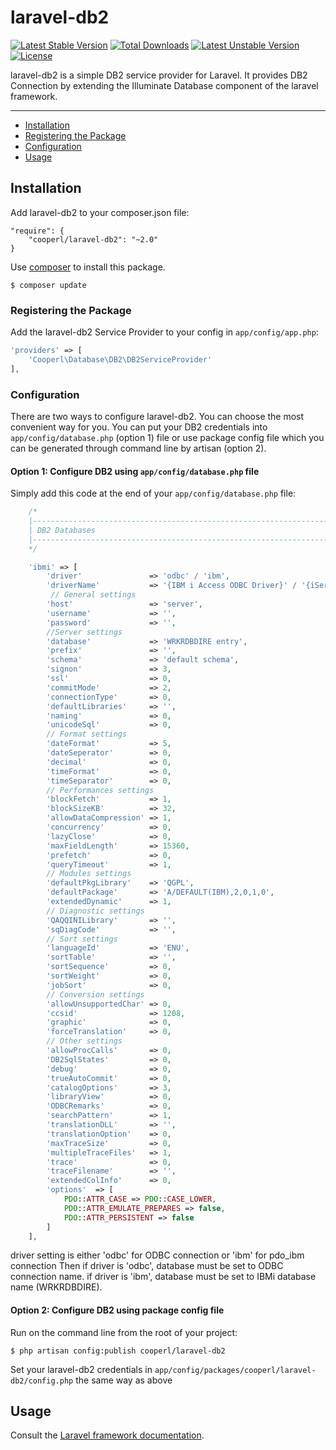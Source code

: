 # laravel-db2

[![Latest Stable Version](https://poser.pugx.org/cooperl/laravel-db2/v/stable)](https://packagist.org/packages/cooperl/laravel-db2)
[![Total Downloads](https://poser.pugx.org/cooperl/laravel-db2/downloads)](https://packagist.org/packages/cooperl/laravel-db2)
[![Latest Unstable Version](https://poser.pugx.org/cooperl/laravel-db2/v/unstable)](https://packagist.org/packages/cooperl/laravel-db2)
[![License](https://poser.pugx.org/cooperl/laravel-db2/license)](https://packagist.org/packages/cooperl/laravel-db2)

laravel-db2 is a simple DB2 service provider for Laravel.
It provides DB2 Connection by extending the Illuminate Database component of the laravel framework.

---

- [Installation](#installation)
- [Registering the Package](#registering-the-package)
- [Configuration](#configuration)
- [Usage](#usage)

## Installation

Add laravel-db2 to your composer.json file:

```
"require": {
    "cooperl/laravel-db2": "~2.0"
}
```

Use [composer](http://getcomposer.org) to install this package.

```
$ composer update
```

### Registering the Package

Add the laravel-db2 Service Provider to your config in ``app/config/app.php``:

```php
'providers' => [
    'Cooperl\Database\DB2\DB2ServiceProvider'
],
```

### Configuration

There are two ways to configure laravel-db2. You can choose the most convenient way for you. You can put your DB2 credentials into ``app/config/database.php`` (option 1) file or use package config file which you can be generated through command line by artisan (option 2).

#### Option 1: Configure DB2 using ``app/config/database.php`` file

Simply add this code at the end of your ``app/config/database.php`` file:

```php
    /*
    |--------------------------------------------------------------------------
    | DB2 Databases
    |--------------------------------------------------------------------------
    */

    'ibmi' => [
        'driver'               => 'odbc' / 'ibm',
        'driverName'           => '{IBM i Access ODBC Driver}' / '{iSeries Access ODBC Driver}',
         // General settings
        'host'                 => 'server',
        'username'             => '',
        'password'             => '',
        //Server settings
        'database'             => 'WRKRDBDIRE entry',
        'prefix'               => '',
        'schema'               => 'default schema',
        'signon'               => 3,
        'ssl'                  => 0,
        'commitMode'           => 2,
        'connectionType'       => 0,
        'defaultLibraries'     => '',
        'naming'               => 0,
        'unicodeSql'           => 0,
        // Format settings
        'dateFormat'           => 5,
        'dateSeperator'        => 0,
        'decimal'              => 0,
        'timeFormat'           => 0,
        'timeSeparator'        => 0,
        // Performances settings
        'blockFetch'           => 1,
        'blockSizeKB'          => 32,
        'allowDataCompression' => 1,
        'concurrency'          => 0,
        'lazyClose'            => 0,
        'maxFieldLength'       => 15360,
        'prefetch'             => 0,
        'queryTimeout'         => 1,
        // Modules settings
        'defaultPkgLibrary'    => 'QGPL',
        'defaultPackage'       => 'A/DEFAULT(IBM),2,0,1,0',
        'extendedDynamic'      => 1,
        // Diagnostic settings
        'QAQQINILibrary'       => '',
        'sqDiagCode'           => '',
        // Sort settings
        'languageId'           => 'ENU',
        'sortTable'            => '',
        'sortSequence'         => 0,
        'sortWeight'           => 0,
        'jobSort'              => 0,
        // Conversion settings
        'allowUnsupportedChar' => 0,
        'ccsid'                => 1208,
        'graphic'              => 0,
        'forceTranslation'     => 0,
        // Other settings
        'allowProcCalls'       => 0,
        'DB2SqlStates'         => 0,
        'debug'                => 0,
        'trueAutoCommit'       => 0,
        'catalogOptions'       => 3,
        'libraryView'          => 0,
        'ODBCRemarks'          => 0,
        'searchPattern'        => 1,
        'translationDLL'       => '',
        'translationOption'    => 0,
        'maxTraceSize'         => 0,
        'multipleTraceFiles'   => 1,
        'trace'                => 0,
        'traceFilename'        => '',
        'extendedColInfo'      => 0,
        'options'  => [
            PDO::ATTR_CASE => PDO::CASE_LOWER,
            PDO::ATTR_EMULATE_PREPARES => false,
            PDO::ATTR_PERSISTENT => false
        ]
    ],

```
driver setting is either 'odbc' for ODBC connection or 'ibm' for pdo_ibm connection
Then if driver is 'odbc', database must be set to ODBC connection name.
if driver is 'ibm', database must be set to IBMi database name (WRKRDBDIRE).

#### Option 2: Configure DB2 using package config file

Run on the command line from the root of your project:

```
$ php artisan config:publish cooperl/laravel-db2
```

Set your laravel-db2 credentials in ``app/config/packages/cooperl/laravel-db2/config.php``
the same way as above


## Usage

Consult the [Laravel framework documentation](http://laravel.com/docs).
